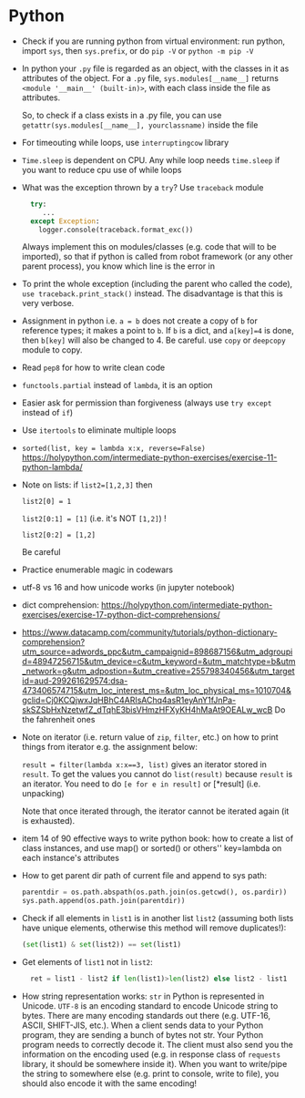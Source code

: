 # Python

- Check if you are running python from virtual environment: run python, import ```sys```, then ```sys.prefix```, or do ```pip -V``` or ```python -m pip -V```

-  In python your ```.py``` file is regarded as an object, with the classes in it as attributes of the object.
    For a ```.py``` file, ```sys.modules[__name__]``` returns ```<module '__main__' (built-in)>```, with each class inside the file as attributes.

    So, to check if a class exists in a .py file, you can use ```getattr(sys.modules[__name__], yourclassname)``` inside the file

- For timeouting while loops, use ```interruptingcow``` library
- ```Time.sleep``` is dependent on CPU. Any while loop needs ```time.sleep``` if you want to reduce cpu use of while loops
- What was the exception thrown by a ```try```? Use ```traceback``` module
  ```python
    try: 
       ...
    except Exception:
      logger.console(traceback.format_exc())
   ```

    Always implement this on modules/classes (e.g. code that will to be imported),  so that if python is called from robot framework (or any other parent process), you know which line is the error in

-  To print the whole exception (including the parent who called the code), ```use traceback.print_stack()``` instead. The disadvantage is that this is very verbose.
-  Assignment in python i.e. ```a = b``` does not create a copy of ```b``` for reference types; it makes a point to ```b```. If ```b``` is a dict, and ```a[key]=4``` is done, then ```b[key]``` will also be changed to 4. Be careful. use ```copy``` or ```deepcopy``` module to copy.
- Read ```pep8``` for how to write clean code
- ```functools.partial``` instead of ```lambda```, it is an option
- Easier ask for permission than forgiveness (always use ```try except``` instead of ```if```)
- Use ```itertools``` to eliminate multiple loops
- ```sorted(list, key = lambda x:x, reverse=False)``` https://holypython.com/intermediate-python-exercises/exercise-11-python-lambda/
- Note on lists: if ```list2=[1,2,3]``` then
  
  ```list2[0] = 1```
  
  ```list2[0:1] = [1]```  (i.e. it's NOT ```[1,2]```) !
  
  ```list2[0:2] = [1,2]```

  Be careful

 
- Practice enumerable magic in codewars

- utf-8 vs 16 and how unicode works (in jupyter notebook)

- dict comprehension: https://holypython.com/intermediate-python-exercises/exercise-17-python-dict-comprehensions/

- https://www.datacamp.com/community/tutorials/python-dictionary-comprehension?utm_source=adwords_ppc&utm_campaignid=898687156&utm_adgroupid=48947256715&utm_device=c&utm_keyword=&utm_matchtype=b&utm_network=g&utm_adpostion=&utm_creative=255798340456&utm_targetid=aud-299261629574:dsa-473406574715&utm_loc_interest_ms=&utm_loc_physical_ms=1010704&gclid=Cj0KCQjwxJqHBhC4ARIsAChq4asR1eyAnY1fJnPa-skSZSbHxNzetwfZ_dTqhE3bisVHmzHFXyKH4hMaAt9OEALw_wcB
Do the fahrenheit ones

- Note on iterator (i.e. return value of ```zip```, ```filter```, etc.) on how to print things from iterator e.g. the assignment below:
  
  ```result = filter(lambda x:x==3, list)```
gives an iterator stored in ```result```. To get the values you cannot do ```list(result)``` because ```result``` is an iterator. You need to do ```[e for e in result]``` or [*result] (i.e. unpacking)

    Note that once iterated through, the iterator cannot be iterated again (it is exhausted).

- item 14 of 90 effective ways to write python book: how to create a list of class instances, and use map() or sorted() or others'' key=lambda on each instance's attributes
- How to get parent dir path of current file and append to sys path:
    ```python
    parentdir = os.path.abspath(os.path.join(os.getcwd(), os.pardir))
    sys.path.append(os.path.join(parentdir))
    ```
- Check if all elements in ```list1``` is in another list ```list2``` (assuming both lists have unique elements, otherwise this method will remove duplicates!):
  ```python
  (set(list1) & set(list2)) == set(list1)
  ```
- Get elements of ```list1``` not in ```list2```:
  ```python
    ret = list1 - list2 if len(list1)>len(list2) else list2 - list1
  ```
- How string representation works:
```str``` in Python is represented in Unicode.
```UTF-8``` is an encoding standard to encode Unicode string to bytes. There are many encoding standards out there (e.g. UTF-16, ASCII, SHIFT-JIS, etc.).
When a client sends data to your Python program, they are sending a bunch of bytes not str.
Your Python program needs to correctly decode it. The client must also send you the information on the encoding used (e.g. in response class of ```requests``` library, it should be somewhere inside it).
When you want to write/pipe the string to somewhere else (e.g. print to console, write to file), you should also encode it with the same encoding!
